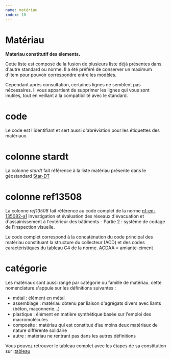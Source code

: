 ```yaml
---
name: matériau
index: 10
---
```


# Matériau

**Materiau constitutif des élements.**

Cette liste est composé de la fusion de plusieurs liste déjà présentes dans d'autre standard ou norme.
Il a été préféré de conserver un maximum d'item pour pouvoir correspondre entre les modèles.

Cependant après consultation, certaines lignes ne semblent pas nécessaires.
Il vous appartient de supprimer les lignes qui vous sont inutiles, tout en veillant à la compatibilité avec le standard.

# code
Le code est l'identifiant et sert aussi d'abréviation pour les étiquettes des matériaux. 

# colonne stardt
La colonne _stardt_ fait référence à la liste matériau présente dans le géostandard [Star-DT](https://cnig.gouv.fr/IMG/documents_wordpress/2019/11/CNIG_STAR-DT_v1.0.pdf)

# colonne ref13508
La colonne _ref13508_ fait référence au code complet de la norme [nf-en-135082-a1](https://www.boutique.afnor.org/fr-fr/norme/nf-en-135082-a1/investigation-et-evaluation-des-reseaux-devacuation-et-dassainissement-a-le/fa173288/37786#AreasStoreProductsSummaryView) Investigation et évaluation des réseaux d'évacuation et d'assainissement à l'extérieur des bâtiments - Partie 2 : système de codage de l'inspection visuelle.

Le code complet correspond à la concaténation du code principal des matériau constituant la structure du collecteur (ACD) et des codes caractéristiques du tableau C4 de la norme. ACDAA = amiante-ciment

# catégorie
Les matériaux sont aussi rangé par catégorie ou famille de matériau. cette nomenclature s'appuie sur les définitions suivantes :
* métal : élément en métal
* assemblage : matériau obtenu par liaison d'agrégats divers avec liants (béton, maçonnerie…)
* plastique : élément en matière synthétique basée sur l'emploi des macromolécules
* composite : matériau qui est constitué d’au moins deux matériaux de nature différente solidaire
* autre : matériau ne rentrant pas dans les autres définitions

Vous pouvez retrouver le tableau complet avec les étapes de sa constitution sur :[tableau](https://github.com/cnigfr/StaR-Eau/blob/main/Standard%20StaR-Eau/dictionnaires%20de%20donnees/archive_Liste_materiaux.xlsx)
